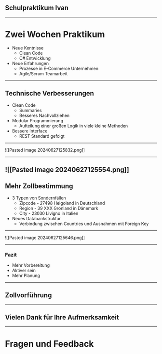 ## Schulpraktikum Ivan

--- 

# Zwei Wochen Praktikum

- Neue Kentnisse
	- Clean Code
	- C# Entwicklung
- Neue Erfahrungen
	- Prozesse in E-Commerce Unternehmen
	- Agile/Scrum Teamarbeit 
	
---

## Technische Verbesserungen
- Clean Code
	- Summaries
	- Besseres Nachvollziehen
- Modular Programmierung
	- Aufteilung einer großen Logik in viele kleine Methoden
- Bessere Interface
	- REST Standard gefolgt


---

![[Pasted image 20240627125832.png]]

---
 ![[Pasted image 20240627125554.png]]
--- 
## Mehr Zollbestimmung

- 3 Typen von Sondernfällen
	- Zipcode - 27498 Helgoland in Deutschland
	- Region - 39 XXX Grönland in Dänemark
	- City - 23030 Livigno in Italien
- Neues Databankstruktur
	- Verbindung zwischen Countries und Ausnahmen mit Foreign Key
---

![[Pasted image 20240627125646.png]]

--- 

### Fazit
- Mehr Vorbereitung
- Aktiver sein
- Mehr Planung

---

## Zollvorführung

--- 

## Vielen Dank für Ihre Aufmerksamkeit

--- 

# Fragen und Feedback 